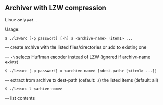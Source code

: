 ## Archiver with LZW compression

Linux only yet...

Usage:

`$ ./lzwarc [-p password] [-h] a <archive-name> <item1> ...`

-- create archive with the listed files/directories or add to existing one

-- `-h` selects Huffman encoder instead of LZW (ignored if archive-name exists)

`$ ./lzwarc [-p password] x <archive-name> [<dest-path> [<item1> ...]]`

-- extract from archive to dest-path (default: ./) the listed items (default: all)

`$ ./lzwarc l <arhive-name>`

-- list contents
